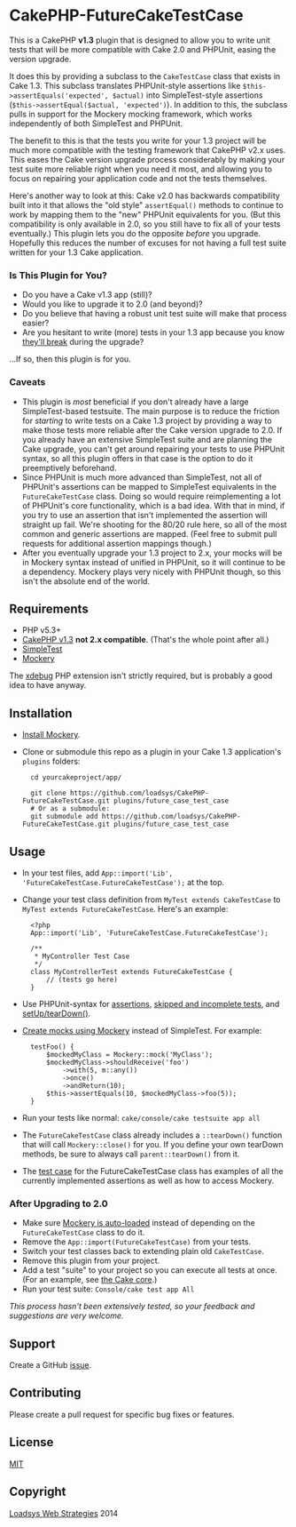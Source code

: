 CakePHP-FutureCakeTestCase
==========================

This is a CakePHP **v1.3** plugin that is designed to allow you to write unit tests that will be more compatible with Cake 2.0 and PHPUnit, easing the version upgrade.

It does this by providing a subclass to the `CakeTestCase` class that exists in Cake 1.3. This subclass translates PHPUnit-style assertions like `$this->assertEquals('expected', $actual)` into SimpleTest-style assertions (`$this->assertEqual($actual, 'expected')`). In addition to this, the subclass pulls in support for the Mockery mocking framework, which works independently of both SimpleTest and PHPUnit.

The benefit to this is that the tests you write for your 1.3 project will be much more compatible with the testing framework that CakePHP v2.x uses. This eases the Cake version upgrade process considerably by making your test suite more reliable right when you need it most, and allowing you to focus on repairing your application code and not the tests themselves.

Here's another way to look at this: Cake v2.0 has backwards compatibility built into it that allows the "old style" `assertEqual()` methods to continue to work by mapping them to the "new" PHPUnit equivalents for you. (But this compatibility is only available in 2.0, so you still have to fix all of your tests eventually.) This plugin lets you do the opposite _before_ you upgrade. Hopefully this reduces the number of excuses for not having a full test suite written for your 1.3 Cake application.

### Is This Plugin for You?

* Do you have a Cake v1.3 app (still)?
* Would you like to upgrade it to 2.0 (and beyond)?
* Do you believe that having a robust unit test suite will make that process easier?
* Are you hesitant to write (more) tests in your 1.3 app because you know [they'll break](http://book.cakephp.org/2.0/en/appendices/phpunit-migration-hints.html) during the upgrade?

...If so, then this plugin is for you.


### Caveats

* This plugin is _most_ beneficial if you don't already have a large SimpleTest-based testsuite. The main purpose is to reduce the friction for _starting_ to write tests on a Cake 1.3 project by providing a way to make those tests more reliable after the Cake version upgrade to 2.0. If you already have an extensive SimpleTest suite and are planning the Cake upgrade, you can't get around repairing your tests to use PHPUnit syntax, so all this plugin offers in that case is the option to do it preemptively beforehand.
* Since PHPUnit is much more advanced than SimpleTest, not all of PHPUnit's assertions can be mapped to SimpleTest equivalents in the `FutureCakeTestCase` class. Doing so would require reimplementing a lot of PHPUnit's core functionality, which is a bad idea. With that in mind, if you try to use an assertion that isn't implemented the assertion will straight up fail. We're shooting for the 80/20 rule here, so all of the most common and generic assertions are mapped. (Feel free to submit pull requests for additional assertion mappings though.)
* After you eventually upgrade your 1.3 project to 2.x, your mocks will be in Mockery syntax instead of unified in PHPUnit, so it will continue to be a dependency. Mockery plays very nicely with PHPUnit though, so this isn't the absolute end of the world.

## Requirements

* PHP v5.3+
* [CakePHP v1.3](https://github.com/cakephp/cakephp/tree/1.3) **not 2.x compatible**. (That's the whole point after all.)
* [SimpleTest](http://www.simpletest.org/)
* [Mockery](https://github.com/padraic/mockery#mockery)

The [xdebug](http://xdebug.org) PHP extension isn't strictly required, but is probably a good idea to have anyway.


## Installation

* [Install Mockery](https://github.com/padraic/mockery#installation).
* Clone or submodule this repo as a plugin in your Cake 1.3 application's `plugins` folders:

		cd yourcakeproject/app/
		
		git clone https://github.com/loadsys/CakePHP-FutureCakeTestCase.git plugins/future_case_test_case
		# Or as a submodule:
		git submodule add https://github.com/loadsys/CakePHP-FutureCakeTestCase.git plugins/future_case_test_case


## Usage

* In your test files, add `App::import('Lib', 'FutureCakeTestCase.FutureCakeTestCase');` at the top.

* Change your test class definition from `MyTest extends CakeTestCase` to `MyTest extends FutureCakeTestCase`. Here's an example:

		<?php
		App::import('Lib', 'FutureCakeTestCase.FutureCakeTestCase');

		/**
		 * MyController Test Case
		 */
		class MyControllerTest extends FutureCakeTestCase {
			// (tests go here)
		}

* Use PHPUnit-syntax for [assertions](http://phpunit.de/manual/current/en/writing-tests-for-phpunit.html#writing-tests-for-phpunit.assertions), [skipped and incomplete tests](http://phpunit.de/manual/current/en/incomplete-and-skipped-tests.html), and [setUp/tearDown()](http://phpunit.de/manual/current/en/fixtures.html).

* [Create mocks using Mockery](https://github.com/padraic/mockery#simple-example) instead of SimpleTest. For example:

		testFoo() {
			$mockedMyClass = Mockery::mock('MyClass');
			$mockedMyClass->shouldReceive('foo')
				->with(5, m::any())
				->once()
				->andReturn(10);
			$this->assertEquals(10, $mockedMyClass->foo(5));
		}

* Run your tests like normal: `cake/console/cake testsuite app all`

* The `FutureCakeTestCase` class already includes a `::tearDown()` function that will call `Mockery::close()` for you. If you define your own tearDown methods, be sure to always call `parent::tearDown()` from it.

* The [test case](blob/master/tests/cases/future_cake_test_case.test.php) for the FutureCakeTestCase class has examples of all the currently implemented assertions as well as how to access Mockery. 

### After Upgrading to 2.0

* Make sure [Mockery is auto-loaded](https://github.com/padraic/mockery/wiki#phpunit-integration) instead of depending on the `FutureCakeTestCase` class to do it.
* Remove the `App::import(FutureCakeTestCase)` from your tests.
* Switch your test classes back to extending plain old `CakeTestCase`.
* Remove this plugin from your project.
* Add a test "suite" to your project so you can execute all tests at once. (For an example, see [the Cake core](https://github.com/cakephp/cakephp/blob/master/lib/Cake/Test/Case/AllTestsTest.php).)
* Run your test suite: `Console/cake test app All`

_This process hasn't been extensively tested, so your feedback and suggestions are very welcome._

## Support

Create a GitHub [issue](https://github.com/loadsys/CakePHP-FutureCakeTestCase/issues). 

## Contributing

Please create a pull request for specific bug fixes or features.

## License

[MIT](https://github.com/loadsys/CakePHP-FutureCakeTestCase/blob/master/LICENSE)

## Copyright ##

[Loadsys Web Strategies](http://www.loadsys.com) 2014

